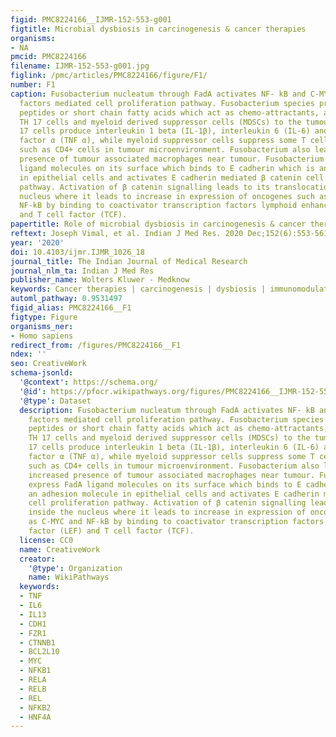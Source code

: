 ```yaml
---
figid: PMC8224166__IJMR-152-553-g001
figtitle: Microbial dysbiosis in carcinogenesis & cancer therapies
organisms:
- NA
pmcid: PMC8224166
filename: IJMR-152-553-g001.jpg
figlink: /pmc/articles/PMC8224166/figure/F1/
number: F1
caption: Fusobacterium nucleatum through FadA activates NF- kB and C-MYC transcription
  factors mediated cell proliferation pathway. Fusobacterium species produces short
  peptides or short chain fatty acids which act as chemo-attractants, and attracts
  TH 17 cells and myeloid derived suppressor cells (MDSCs) to the tumour site. TH
  17 cells produce interleukin 1 beta (IL-1β), interleukin 6 (IL-6) and tumour necrosis
  factor α (TNF α), while myeloid suppressor cells suppress some T cell subpopulations
  such as CD4+ cells in tumour microenvironment. Fusobacterium also leads to the increased
  presence of tumour associated macrophages near tumour. Fusobacterium express FadA
  ligand molecules on its surface which binds to E cadherin which is an adhesion molecule
  in epithelial cells and activates E cadherin mediated β catenin cell proliferation
  pathway. Activation of β catenin signalling leads to its translocation inside the
  nucleus where it leads to increase in expression of oncogenes such as C-MYC and
  NF-kB by binding to coactivator transcription factors lymphoid enhancer factor (LEF)
  and T cell factor (TCF).
papertitle: Role of microbial dysbiosis in carcinogenesis & cancer therapies.
reftext: Joseph Vimal, et al. Indian J Med Res. 2020 Dec;152(6):553-561.
year: '2020'
doi: 10.4103/ijmr.IJMR_1026_18
journal_title: The Indian Journal of Medical Research
journal_nlm_ta: Indian J Med Res
publisher_name: Wolters Kluwer - Medknow
keywords: Cancer therapies | carcinogenesis | dysbiosis | immunomodulation | microbiome
automl_pathway: 0.9531497
figid_alias: PMC8224166__F1
figtype: Figure
organisms_ner:
- Homo sapiens
redirect_from: /figures/PMC8224166__F1
ndex: ''
seo: CreativeWork
schema-jsonld:
  '@context': https://schema.org/
  '@id': https://pfocr.wikipathways.org/figures/PMC8224166__IJMR-152-553-g001.html
  '@type': Dataset
  description: Fusobacterium nucleatum through FadA activates NF- kB and C-MYC transcription
    factors mediated cell proliferation pathway. Fusobacterium species produces short
    peptides or short chain fatty acids which act as chemo-attractants, and attracts
    TH 17 cells and myeloid derived suppressor cells (MDSCs) to the tumour site. TH
    17 cells produce interleukin 1 beta (IL-1β), interleukin 6 (IL-6) and tumour necrosis
    factor α (TNF α), while myeloid suppressor cells suppress some T cell subpopulations
    such as CD4+ cells in tumour microenvironment. Fusobacterium also leads to the
    increased presence of tumour associated macrophages near tumour. Fusobacterium
    express FadA ligand molecules on its surface which binds to E cadherin which is
    an adhesion molecule in epithelial cells and activates E cadherin mediated β catenin
    cell proliferation pathway. Activation of β catenin signalling leads to its translocation
    inside the nucleus where it leads to increase in expression of oncogenes such
    as C-MYC and NF-kB by binding to coactivator transcription factors lymphoid enhancer
    factor (LEF) and T cell factor (TCF).
  license: CC0
  name: CreativeWork
  creator:
    '@type': Organization
    name: WikiPathways
  keywords:
  - TNF
  - IL6
  - IL13
  - CDH1
  - FZR1
  - CTNNB1
  - BCL2L10
  - MYC
  - NFKB1
  - RELA
  - RELB
  - REL
  - NFKB2
  - HNF4A
---
```

